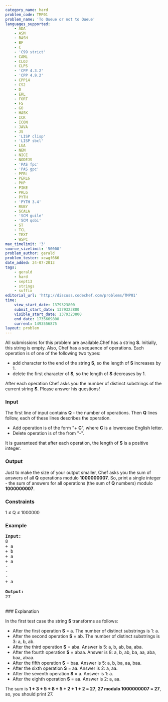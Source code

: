 ```yaml
---
category_name: hard
problem_code: TMP01
problem_name: 'To Queue or not to Queue'
languages_supported:
    - ADA
    - ASM
    - BASH
    - BF
    - C
    - 'C99 strict'
    - CAML
    - CLOJ
    - CLPS
    - 'CPP 4.3.2'
    - 'CPP 4.9.2'
    - CPP14
    - CS2
    - D
    - ERL
    - FORT
    - FS
    - GO
    - HASK
    - ICK
    - ICON
    - JAVA
    - JS
    - 'LISP clisp'
    - 'LISP sbcl'
    - LUA
    - NEM
    - NICE
    - NODEJS
    - 'PAS fpc'
    - 'PAS gpc'
    - PERL
    - PERL6
    - PHP
    - PIKE
    - PRLG
    - PYTH
    - 'PYTH 3.4'
    - RUBY
    - SCALA
    - 'SCM guile'
    - 'SCM qobi'
    - ST
    - TCL
    - TEXT
    - WSPC
max_timelimit: '3'
source_sizelimit: '50000'
problem_author: gerald
problem_tester: xcwgf666
date_added: 24-07-2013
tags:
    - gerald
    - hard
    - sept13
    - strings
    - suffix
editorial_url: 'http://discuss.codechef.com/problems/TMP01'
time:
    view_start_date: 1379323800
    submit_start_date: 1379323800
    visible_start_date: 1379323800
    end_date: 1735669800
    current: 1493556875
layout: problem
---
```

All submissions for this problem are available.Chef has a string **S**. Initially, this string is empty. Also, Chef has a sequence of operations. Each operation is of one of the following two types:

- add character to the end of the string **S**, so the length of **S** increases by 1.
- delete the first character of **S**, so the length of **S** decreases by 1.

After each operation Chef asks you the number of distinct substrings of the current string **S**. Please answer his questions!

### Input

The first line of input contains **Q** - the number of operations. Then **Q** lines follow, each of these lines describes the operation.

- Add operation is of the form "+ **C**", where **C** is a lowercase English letter.
- Delete operation is of the from "-".

It is guaranteed that after each operation, the length of **S** is a positive integer.

### Output

Just to make the size of your output smaller, Chef asks you the sum of answers of all **Q** operations modulo **1000000007**.
So, print a single integer - the sum of answers for all operations (the sum of **Q** numbers) modulo **1000000007**.

### Constraints

1 ≤ Q ≤ 1000000

### Example

<pre><b>Input:</b>
8
+ a
+ b
+ a
+ a
-
-
-
+ a

<b>Output:</b>
27

</pre>### Explanation
In the first test case the string **S** transforms as follows:

- After the first operation **S** = a. The number of distinct substrings is 1: a.
- After the second operation **S** = ab. The number of distinct substrings is 3: a, b, ab.
- After the third operation **S** = aba. Answer is 5: a, b, ab, ba, aba.
- After the fourth operation **S** = abaa. Answer is 8: a, b, ab, ba, aa, aba, baa, abaa.
- After the fifth operation **S** = baa. Answer is 5: a, b, ba, aa, baa.
- After the sixth operation **S** = aa. Answer is 2: a, aa.
- After the seventh operation **S** = a. Answer is 1: a.
- After the eighth operation **S** = aa. Answer is 2: a, aa.

The sum is **1 + 3 + 5 + 8 + 5 + 2 + 1 + 2 = 27**, **27 modulo 1000000007 = 27**, so, you should print 27.
